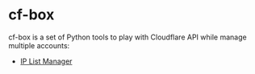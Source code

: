 # cf-box
cf-box is a set of Python tools to play with Cloudflare API while manage multiple accounts:
- [IP List Manager](https://github.com/fabriziosalmi/cf-box/blob/main/ip_list_manager.md)
